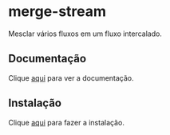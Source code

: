 # merge-stream

Mesclar vários fluxos em um fluxo intercalado.

## Documentação

Clique [aqui](https://github.com/grncdr/merge-stream) para ver a documentação.

## Instalação

Clique [aqui](https://www.npmjs.com/package/merge-stream) para fazer a instalação.
